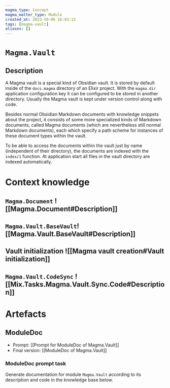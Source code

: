 ```yaml
---
magma_type: Concept
magma_matter_type: Module
created_at: 2023-10-06 16:03:15
tags: [magma-vault]
aliases: []
---
```

# `Magma.Vault`

## Description

A Magma vault is a special kind of Obsidian vault. It is stored by default inside of the `docs.magma` directory of an Elixir project.  With the `magma.dir` application configuration key it can be configured to be stored in another directory. Usually the Magma vault is kept under version control along with code.

Besides normal Obsidian Markdown documents with knowledge snippets about the project, it consists of some more specialized kinds of Markdown documents, called Magma documents (which are nevertheless still normal Markdown documents), each which specify a path scheme for instances of these document types within the vault.

To be able to access the documents within the vault just by name (independent of their directory), the documents are indexed with the `index/1` function. At application start all files in the vault directory are indexed automatically. 

<!--
TODO:

- Directory structure should be documented in document types
	- for document type ...
	- for custom files ...
	- templates ...
-->


# Context knowledge

## `Magma.Document` ![[Magma.Document#Description]]
## `Magma.Vault.BaseVault`![[Magma.Vault.BaseVault#Description]]
## Vault initialization  ![[Magma vault creation#Vault initialization]]
## `Magma.Vault.CodeSync` ![[Mix.Tasks.Magma.Vault.Sync.Code#Description]]


# Artefacts

## ModuleDoc

- Prompt: [[Prompt for ModuleDoc of Magma.Vault]]
- Final version: [[ModuleDoc of Magma.Vault]]

### ModuleDoc prompt task

Generate documentation for module `Magma.Vault` according to its description and code in the knowledge base below.
